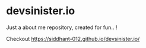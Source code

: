 # devsinister.io

Just a about me repository, created for fun.. !

Checkout https://siddhant-012.github.io/devsinister.io/

